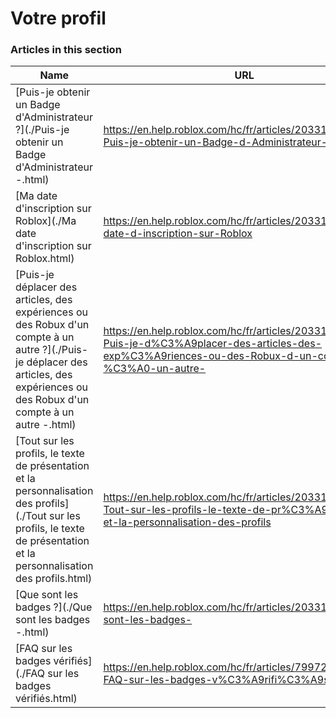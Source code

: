 # Votre profil  
### Articles in this section
Name|URL
-|-
[Puis-je obtenir un Badge d'Administrateur ?](./Puis-je obtenir un Badge d'Administrateur -.html) |https://en.help.roblox.com/hc/fr/articles/203312360-Puis-je-obtenir-un-Badge-d-Administrateur-
[Ma date d'inscription sur Roblox](./Ma date d'inscription sur Roblox.html) |https://en.help.roblox.com/hc/fr/articles/203313060-Ma-date-d-inscription-sur-Roblox
[Puis-je déplacer des articles, des expériences ou des Robux d'un compte à un autre ?](./Puis-je déplacer des articles, des expériences ou des Robux d'un compte à un autre -.html) |https://en.help.roblox.com/hc/fr/articles/203313090-Puis-je-d%C3%A9placer-des-articles-des-exp%C3%A9riences-ou-des-Robux-d-un-compte-%C3%A0-un-autre-
[Tout sur les profils, le texte de présentation et la personnalisation des profils](./Tout sur les profils, le texte de présentation et la personnalisation des profils.html) |https://en.help.roblox.com/hc/fr/articles/203313660-Tout-sur-les-profils-le-texte-de-pr%C3%A9sentation-et-la-personnalisation-des-profils
[Que sont les badges ?](./Que sont les badges -.html) |https://en.help.roblox.com/hc/fr/articles/203313620-Que-sont-les-badges-
[FAQ sur les badges vérifiés](./FAQ sur les badges vérifiés.html) |https://en.help.roblox.com/hc/fr/articles/7997207259156-FAQ-sur-les-badges-v%C3%A9rifi%C3%A9s